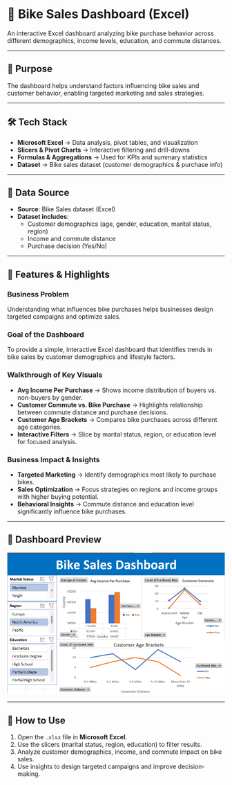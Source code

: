 # 🚴 Bike Sales Dashboard (Excel)  

An interactive Excel dashboard analyzing bike purchase behavior across different demographics, income levels, education, and commute distances.  

---

## 🔎 Purpose  

The dashboard helps understand factors influencing bike sales and customer behavior, enabling targeted marketing and sales strategies.  

---

## 🛠 Tech Stack  

- **Microsoft Excel** → Data analysis, pivot tables, and visualization  
- **Slicers & Pivot Charts** → Interactive filtering and drill-downs  
- **Formulas & Aggregations** → Used for KPIs and summary statistics  
- **Dataset** → Bike sales dataset (customer demographics & purchase info)  

---

## 📂 Data Source  

- **Source**: Bike Sales dataset (Excel)  
- **Dataset includes**:  
  - Customer demographics (age, gender, education, marital status, region)  
  - Income and commute distance  
  - Purchase decision (Yes/No)  

---

## 🌟 Features & Highlights  

### Business Problem  
Understanding what influences bike purchases helps businesses design targeted campaigns and optimize sales.  

### Goal of the Dashboard  
To provide a simple, interactive Excel dashboard that identifies trends in bike sales by customer demographics and lifestyle factors.  

### Walkthrough of Key Visuals  
- **Avg Income Per Purchase** → Shows income distribution of buyers vs. non-buyers by gender.  
- **Customer Commute vs. Bike Purchase** → Highlights relationship between commute distance and purchase decisions.  
- **Customer Age Brackets** → Compares bike purchases across different age categories.  
- **Interactive Filters** → Slice by marital status, region, or education level for focused analysis.  

### Business Impact & Insights  
- **Targeted Marketing** → Identify demographics most likely to purchase bikes.  
- **Sales Optimization** → Focus strategies on regions and income groups with higher buying potential.  
- **Behavioral Insights** → Commute distance and education level significantly influence bike purchases.  

---

## 📸 Dashboard Preview  

![Bike Sales Dashboard](Bike_Sales_Dashboard.png)  

---

## 🚀 How to Use  

1. Open the `.xlsx` file in **Microsoft Excel**.  
2. Use the slicers (marital status, region, education) to filter results.  
3. Analyze customer demographics, income, and commute impact on bike sales.  
4. Use insights to design targeted campaigns and improve decision-making.  
